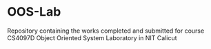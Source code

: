 # OOS-Lab
Repository containing the works completed and submitted for course CS4097D Object Oriented System Laboratory in NIT Calicut
